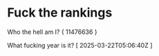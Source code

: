 # Fuck the rankings

Who the hell am I?
{ 11476636 }

What fucking year is it?
[ 2025-03-22T05:06:40Z ]
